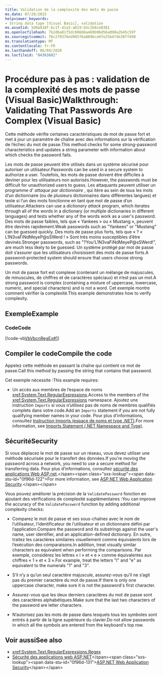 ```yaml
---
title: Validation de la complexité des mots de passe
ms.date: 07/20/2015
helpviewer_keywords:
- String data type [Visual Basic], validation
ms.assetid: 5d9a918f-6c1f-41a3-a019-b5c2b8ce0381
ms.openlocfilehash: 7b2d6a81f5dc88688a469b96d56a098a2b45c59f
ms.sourcegitcommit: f8c270376ed905f6a8896ce0fe25b4f4b38ff498
ms.translationtype: MT
ms.contentlocale: fr-FR
ms.lasthandoff: 06/04/2020
ms.locfileid: "84363682"
---
```

# <a name="walkthrough-validating-that-passwords-are-complex-visual-basic"></a><span data-ttu-id="0f96d-102">Procédure pas à pas : validation de la complexité des mots de passe (Visual Basic)</span><span class="sxs-lookup"><span data-stu-id="0f96d-102">Walkthrough: Validating That Passwords Are Complex (Visual Basic)</span></span>
<span data-ttu-id="0f96d-103">Cette méthode vérifie certaines caractéristiques de mot de passe fort et met à jour un paramètre de chaîne avec des informations sur la vérification de l’échec du mot de passe.</span><span class="sxs-lookup"><span data-stu-id="0f96d-103">This method checks for some strong-password characteristics and updates a string parameter with information about which checks the password fails.</span></span>  
  
 <span data-ttu-id="0f96d-104">Les mots de passe peuvent être utilisés dans un système sécurisé pour autoriser un utilisateur.</span><span class="sxs-lookup"><span data-stu-id="0f96d-104">Passwords can be used in a secure system to authorize a user.</span></span> <span data-ttu-id="0f96d-105">Toutefois, les mots de passe doivent être difficiles à deviner pour les utilisateurs non autorisés.</span><span class="sxs-lookup"><span data-stu-id="0f96d-105">However, the passwords must be difficult for unauthorized users to guess.</span></span> <span data-ttu-id="0f96d-106">Les attaquants peuvent utiliser un programme d' *attaque par dictionnaire* , qui itère au sein de tous les mots d’un dictionnaire (ou de plusieurs dictionnaires dans différentes langues) et teste si l’un des mots fonctionne en tant que mot de passe d’un utilisateur.</span><span class="sxs-lookup"><span data-stu-id="0f96d-106">Attackers can use a *dictionary attack* program, which iterates through all of the words in a dictionary (or multiple dictionaries in different languages) and tests whether any of the words work as a user's password.</span></span> <span data-ttu-id="0f96d-107">Des mots de passe faibles, tels que « Yankees » ou « Mustang », peuvent être devinés rapidement.</span><span class="sxs-lookup"><span data-stu-id="0f96d-107">Weak passwords such as "Yankees" or "Mustang" can be guessed quickly.</span></span> <span data-ttu-id="0f96d-108">Des mots de passe plus forts, tels que « ? « L1N3vaFiNdMeyeP@sSWerd ! » Sont très moins susceptibles d’être devinés.</span><span class="sxs-lookup"><span data-stu-id="0f96d-108">Stronger passwords, such as "?You'L1N3vaFiNdMeyeP@sSWerd!", are much less likely to be guessed.</span></span> <span data-ttu-id="0f96d-109">Un système protégé par mot de passe doit s’assurer que les utilisateurs choisissent des mots de passe forts.</span><span class="sxs-lookup"><span data-stu-id="0f96d-109">A password-protected system should ensure that users choose strong passwords.</span></span>  
  
 <span data-ttu-id="0f96d-110">Un mot de passe fort est complexe (contenant un mélange de majuscules, de minuscules, de chiffres et de caractères spéciaux) et n’est pas un mot.</span><span class="sxs-lookup"><span data-stu-id="0f96d-110">A strong password is complex (containing a mixture of uppercase, lowercase, numeric, and special characters) and is not a word.</span></span> <span data-ttu-id="0f96d-111">Cet exemple montre comment vérifier la complexité.</span><span class="sxs-lookup"><span data-stu-id="0f96d-111">This example demonstrates how to verify complexity.</span></span>  
  
## <a name="example"></a><span data-ttu-id="0f96d-112">Exemple</span><span class="sxs-lookup"><span data-stu-id="0f96d-112">Example</span></span>  
  
### <a name="code"></a><span data-ttu-id="0f96d-113">Code</span><span class="sxs-lookup"><span data-stu-id="0f96d-113">Code</span></span>  
 [!code-vb[VbVbcnRegEx#1](~/samples/snippets/visualbasic/VS_Snippets_VBCSharp/VbVbcnRegEx/VB/Class1.vb#1)]  
  
## <a name="compile-the-code"></a><span data-ttu-id="0f96d-114">Compiler le code</span><span class="sxs-lookup"><span data-stu-id="0f96d-114">Compile the code</span></span>  
 <span data-ttu-id="0f96d-115">Appelez cette méthode en passant la chaîne qui contient ce mot de passe.</span><span class="sxs-lookup"><span data-stu-id="0f96d-115">Call this method by passing the string that contains that password.</span></span>  
  
 <span data-ttu-id="0f96d-116">Cet exemple nécessite :</span><span class="sxs-lookup"><span data-stu-id="0f96d-116">This example requires:</span></span>  
  
- <span data-ttu-id="0f96d-117">Un accès aux membres de l’espace de noms <xref:System.Text.RegularExpressions>.</span><span class="sxs-lookup"><span data-stu-id="0f96d-117">Access to the members of the <xref:System.Text.RegularExpressions> namespace.</span></span> <span data-ttu-id="0f96d-118">Ajoutez une instruction `Imports` si vous n’utilisez pas de noms de membres qualifiés complets dans votre code.</span><span class="sxs-lookup"><span data-stu-id="0f96d-118">Add an `Imports` statement if you are not fully qualifying member names in your code.</span></span> <span data-ttu-id="0f96d-119">Pour plus d’informations, consultez [Instruction Imports (espace de noms et type .NET)](../../../language-reference/statements/imports-statement-net-namespace-and-type.md).</span><span class="sxs-lookup"><span data-stu-id="0f96d-119">For more information, see [Imports Statement (.NET Namespace and Type)](../../../language-reference/statements/imports-statement-net-namespace-and-type.md).</span></span>  
  
## <a name="security"></a><span data-ttu-id="0f96d-120">Sécurité</span><span class="sxs-lookup"><span data-stu-id="0f96d-120">Security</span></span>  
 <span data-ttu-id="0f96d-121">Si vous déplacez le mot de passe sur un réseau, vous devez utiliser une méthode sécurisée pour le transfert des données.</span><span class="sxs-lookup"><span data-stu-id="0f96d-121">If you're moving the password across a network, you need to use a secure method for transferring data.</span></span> <span data-ttu-id="0f96d-122">Pour plus d’informations, consultez [sécurité des applications Web ASP.net](https://docs.microsoft.com/previous-versions/aspnet/330a99hc(v=vs.100)).</span><span class="sxs-lookup"><span data-stu-id="0f96d-122">For more information, see [ASP.NET Web Application Security](https://docs.microsoft.com/previous-versions/aspnet/330a99hc(v=vs.100)).</span></span>
  
 <span data-ttu-id="0f96d-123">Vous pouvez améliorer la précision de la `ValidatePassword` fonction en ajoutant des vérifications de complexité supplémentaires :</span><span class="sxs-lookup"><span data-stu-id="0f96d-123">You can improve the accuracy of the `ValidatePassword` function by adding additional complexity checks:</span></span>  
  
- <span data-ttu-id="0f96d-124">Comparez le mot de passe et ses sous-chaînes avec le nom de l’utilisateur, l’identificateur de l’utilisateur et un dictionnaire défini par l’application.</span><span class="sxs-lookup"><span data-stu-id="0f96d-124">Compare the password and its substrings against the user's name, user identifier, and an application-defined dictionary.</span></span> <span data-ttu-id="0f96d-125">En outre, traitez les caractères similaires visuellement comme équivalents lors de l’exécution des comparaisons.</span><span class="sxs-lookup"><span data-stu-id="0f96d-125">In addition, treat visually similar characters as equivalent when performing the comparisons.</span></span> <span data-ttu-id="0f96d-126">Par exemple, considérez les lettres « l » et « e » comme équivalentes aux chiffres « 1 » et « 3 ».</span><span class="sxs-lookup"><span data-stu-id="0f96d-126">For example, treat the letters "l" and "e" as equivalent to the numerals "1" and "3".</span></span>  
  
- <span data-ttu-id="0f96d-127">S’il n’y a qu’un seul caractère majuscule, assurez-vous qu’il ne s’agit pas du premier caractère du mot de passe.</span><span class="sxs-lookup"><span data-stu-id="0f96d-127">If there is only one uppercase character, make sure it is not the password's first character.</span></span>  
  
- <span data-ttu-id="0f96d-128">Assurez-vous que les deux derniers caractères du mot de passe sont des caractères alphabétiques.</span><span class="sxs-lookup"><span data-stu-id="0f96d-128">Make sure that the last two characters of the password are letter characters.</span></span>  
  
- <span data-ttu-id="0f96d-129">N’autorisez pas les mots de passe dans lesquels tous les symboles sont entrés à partir de la ligne supérieure du clavier.</span><span class="sxs-lookup"><span data-stu-id="0f96d-129">Do not allow passwords in which all the symbols are entered from the keyboard's top row.</span></span>  
  
## <a name="see-also"></a><span data-ttu-id="0f96d-130">Voir aussi</span><span class="sxs-lookup"><span data-stu-id="0f96d-130">See also</span></span>

- <xref:System.Text.RegularExpressions.Regex>
- <span data-ttu-id="0f96d-131">[Sécurité des applications web ASP.NET](https://docs.microsoft.com/previous-versions/aspnet/330a99hc(v=vs.100))</span><span class="sxs-lookup"><span data-stu-id="0f96d-131">[ASP.NET Web Application Security](https://docs.microsoft.com/previous-versions/aspnet/330a99hc(v=vs.100))</span></span>
